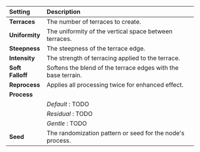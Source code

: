 | Setting          | Description                                                   |
| :--------------- | :------------------------------------------------------------ |
| **Terraces**     | The number of terraces to create.                             |
| **Uniformity**   | The uniformity of the vertical space between terraces.        |
| **Steepness**    | The steepness of the terrace edge.                            |
| **Intensity**    | The strength of terracing applied to the terrace.             |
| **Soft Falloff** | Softens the blend of the terrace edges with the base terrain. |
| **Reprocess**    | Applies all processing twice for enhanced effect.             |
| **Process**      |                                                               |
|                  | *Default* : TODO                                              |
|                  | *Residual* : TODO                                             |
|                  | *Gentle* : TODO                                               |
| **Seed**         | The randomization pattern or seed for the node's process.     |